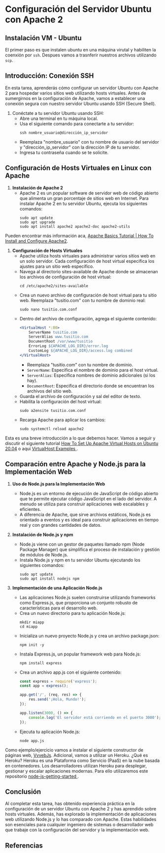 # Configuración del Servidor Ubuntu con Apache 2

## Instalación VM - Ubuntu

El primer paso es que instalen ubuntu en una máquina virutal y habiliten la coenxión por `ssh`. Despues vamos a trasnferir nuestros archivos utilizando `scp`.


## Introducción: Conexión SSH
En esta tarea, aprenderás cómo configurar un servidor Ubuntu con Apache 2 para hospedar varios sitios web utilizando hosts virtuales. Antes de sumergirnos en la configuración de Apache, vamos a establecer una conexión segura con nuestro servidor Ubuntu usando SSH (Secure Shell).

1. Conéctate a tu servidor Ubuntu usando SSH:
   - Abre una terminal en tu máquina local.
   - Usa el siguiente comando para conectarte a tu servidor:
     ```
     ssh nombre_usuario@dirección_ip_servidor
     ```
   - Reemplaza "nombre_usuario" con tu nombre de usuario del servidor y "dirección_ip_servidor" con la dirección IP de tu servidor.
   - Ingresa tu contraseña cuando se te solicite.

## Configuración de Hosts Virtuales en Linux con Apache

1. **Instalación de Apache 2**
   - Apache 2 es un popular software de servidor web de código abierto que alimenta un gran porcentaje de sitios web en Internet. Para instalar Apache 2 en tu servidor Ubuntu, ejecuta los siguientes comandos:
     ```
     sudo apt update
     sudo apt upgrade
     sudo apt install apache2 apache2-doc apache2-utils
     ```

Pueden encontrar más información aca, [Apache Basics Tutorial | How To Install and Configure Apache2](https://www.youtube.com/watch?v=1CDxpAzvLKY).

1. **Configuración de Hosts Virtuales**
   - Apache utiliza hosts virtuales para administrar varios sitios web en un solo servidor. Cada configuración de host virtual especifica los ajustes para un sitio web específico.
   - Navega al directorio sites-available de Apache donde se almacenan los archivos de configuración de host virtual:
     ```
     cd /etc/apache2/sites-available
     ```
   - Crea un nuevo archivo de configuración de host virtual para tu sitio web. Reemplaza "tusitio.com" con tu nombre de dominio real:
     ```
     sudo nano tusitio.com.conf
     ```
   - Dentro del archivo de configuración, agrega el siguiente contenido:
     ```apache
     <VirtualHost *:80>
         ServerName tusitio.com
         ServerAlias www.tusitio.com
         DocumentRoot /var/www/tusitio
         ErrorLog ${APACHE_LOG_DIR}/error.log
         CustomLog ${APACHE_LOG_DIR}/access.log combined
     </VirtualHost>
     ```
     - Reemplaza "tusitio.com" con tu nombre de dominio.
     - `ServerName`: Especifica el nombre de dominio para el host virtual.
     - `ServerAlias`: Especifica nombres de dominio adicionales (si los hay).
     - `DocumentRoot`: Especifica el directorio donde se encuentran los archivos del sitio web.
   - Guarda el archivo de configuración y sal del editor de texto.
   - Habilita la configuración del host virtual:
     ```
     sudo a2ensite tusitio.com.conf
     ```
   - Recarga Apache para aplicar los cambios:
     ```
     sudo systemctl reload apache2
     ```

Esta es una breve introducción a lo que debemos hacer. Vamos a seguir y discutir el siguiente tutorial [How To Set Up Apache Virtual Hosts on Ubuntu 20.04](https://www.digitalocean.com/community/tutorials/how-to-set-up-apache-virtual-hosts-on-ubuntu-20-04) o aqui [VirtualHost Examples
](https://httpd.apache.org/docs/2.4/vhosts/examples.html).

## Comparación entre Apache y Node.js para la Implementación Web 

1. **Uso de Node.js para la Implementación Web**
   - Node.js es un entorno de ejecución de JavaScript de código abierto que te permite ejecutar código JavaScript en el lado del servidor. A menudo se utiliza para construir aplicaciones web escalables y eficientes.
   - A diferencia de Apache, que sirve archivos estáticos, Node.js es orientado a eventos y es ideal para construir aplicaciones en tiempo real y con grandes cantidades de datos.

2. **Instalación de Node.js y npm**
   - Node.js viene con un gestor de paquetes llamado npm (Node Package Manager) que simplifica el proceso de instalación y gestión de módulos de Node.js.
   - Instala Node.js y npm en tu servidor Ubuntu ejecutando los siguientes comandos:
     ```
     sudo apt update
     sudo apt install nodejs npm
     ```

3. **Implementación de una Aplicación Node.js**
   - Las aplicaciones Node.js suelen construirse utilizando frameworks como Express.js, que proporciona un conjunto robusto de características para el desarrollo web.
   - Crea un nuevo directorio para tu aplicación Node.js:
     ```
     mkdir miapp
     cd miapp
     ```
   - Inicializa un nuevo proyecto Node.js y crea un archivo package.json:
     ```
     npm init -y
     ```
   - Instala Express.js, un popular framework web para Node.js:
     ```
     npm install express
     ```
   - Crea un archivo app.js con el siguiente contenido:
     ```javascript
     const express = require('express');
     const app = express();

     app.get('/', (req, res) => {
         res.send('¡Hola, Mundo!');
     });

     app.listen(3000, () => {
         console.log('El servidor está corriendo en el puerto 3000');
     });
     ```
   - Ejecuta tu aplicación Node.js:
     ```
     node app.js
     ```

Como ejemplo/ejercicio vamos a instalar el siguiente constructor de páginas web, [VvvebJs](https://github.com/givanz/VvvebJs). Adicional, vamos a utilizar un Heroku. ¿Qué es Heroku? Heroku es una Plataforma como Servicio (PaaS) en la nube basada en contenedores. Los desarrolladores utilizan Heroku para desplegar, gestionar y escalar aplicaciones modernas. Para ello utilizaremos este repositorio [node-js-getting-started
](https://github.com/heroku/node-js-getting-started?tab=readme-ov-file).

## Conclusión
Al completar esta tarea, has obtenido experiencia práctica en la configuración de un servidor Ubuntu con Apache 2 y has aprendido sobre hosts virtuales. Además, has explorado la implementación de aplicaciones web utilizando Node.js y lo has comparado con Apache. Estas habilidades son esenciales para cualquier ingeniero de sistemas o desarrollador web que trabaje con la configuración del servidor y la implementación web.

## Referencias
